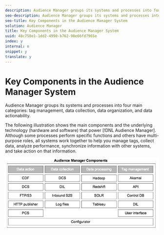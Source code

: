 ```yaml
---
description: Audience Manager groups its systems and processes into four main categories  tag management, data collection, data organization, and data actionability.
seo-description: Audience Manager groups its systems and processes into four main categories  tag management, data collection, data organization, and data actionability.
seo-title: Key Components in the Audience Manager System
solution: Audience Manager
title: Key Components in the Audience Manager System
uuid: 48c758e1-1dd2-4990-b762-98e66fd7965e
index: y
internal: n
snippet: y
translate: y
---
```


# Key Components in the Audience Manager System

Audience Manager groups its systems and processes into four main categories: tag management, data collection, data organization, and data actionability.



The following illustration shows the main components and the underlying technology (hardware and software) that power [!DNL Audience Manager]. Although some processes perform specific functions and others have multi-purpose roles, all systems work together to help you manage tags, collect data, analyze performance, synchronize information with other systems, and take action on that information. 


![](assets/components.png) 
